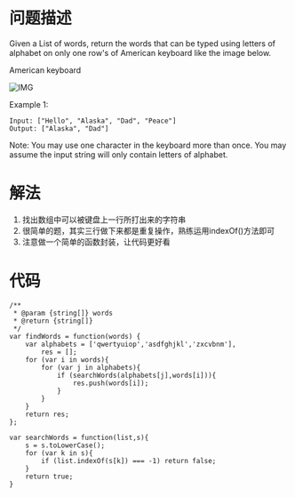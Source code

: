 # 问题描述
Given a List of words, return the words that can be typed using letters of alphabet on only one row's of American keyboard like the image below.


American keyboard

![IMG](https://leetcode.com/static/images/problemset/keyboard.png)

Example 1:
```
Input: ["Hello", "Alaska", "Dad", "Peace"]
Output: ["Alaska", "Dad"]
```

Note:
You may use one character in the keyboard more than once.
You may assume the input string will only contain letters of alphabet.

# 解法
1. 找出数组中可以被键盘上一行所打出来的字符串
2. 很简单的题，其实三行做下来都是重复操作，熟练运用indexOf()方法即可
3. 注意做一个简单的函数封装，让代码更好看

# 代码
```
/**
 * @param {string[]} words
 * @return {string[]}
 */
var findWords = function(words) {
    var alphabets = ['qwertyuiop','asdfghjkl','zxcvbnm'],
        res = [];
    for (var i in words){
        for (var j in alphabets){
            if (searchWords(alphabets[j],words[i])){
                res.push(words[i]);
            }
        }
    }
    return res;
};

var searchWords = function(list,s){
    s = s.toLowerCase();
    for (var k in s){
        if (list.indexOf(s[k]) === -1) return false;   
    }
    return true;
}
```
